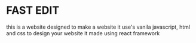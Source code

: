 # FAST EDIT
this is a website designed to make a website 
it use's vanila javascript, html and css to design your website
it made using react framework
